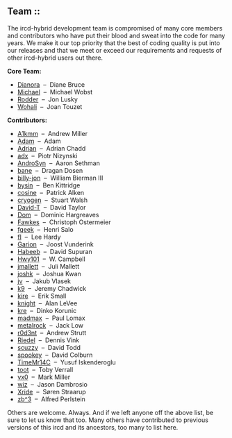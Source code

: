 ## Team ::

The ircd-hybrid development team is compromised of many core members and contributors who have put their blood and sweat into the code for many years. We make it our top priority that the best of coding quality is put into our releases and that we meet or exceed our requirements and requests of other ircd-hybrid users out there.

**Core Team:**

* [Dianora](mailto:&#100;&#098;&#064;&#100;&#098;&#046;&#110;&#101;&#116;) &nbsp;&ndash;&nbsp; Diane Bruce
* [Michael](mailto:&#109;&#105;&#099;&#104;&#097;&#101;&#108;&#064;&#119;&#111;&#098;&#115;&#116;&#046;&#102;&#114;) &nbsp;&ndash;&nbsp; Michael Wobst
* [Rodder](mailto:&#108;&#117;&#115;&#107;&#121;&#064;&#098;&#108;&#111;&#119;&#110;&#046;&#110;&#101;&#116;) &nbsp;&ndash;&nbsp; Jon Lusky
* [Wohali](mailto:&#106;&#111;&#097;&#110;&#116;&#064;&#105;&#101;&#101;&#101;&#046;&#111;&#114;&#103;) &nbsp;&ndash;&nbsp; Joan Touzet

**Contributors:**

* [A1kmm](mailto:&#097;&#049;&#107;&#109;&#109;&#064;&#109;&#119;&#097;&#114;&#101;&#046;&#118;&#105;&#114;&#116;&#117;&#097;&#108;&#097;&#118;&#101;&#046;&#110;&#101;&#116;) &nbsp;&ndash;&nbsp; Andrew Miller
* [Adam](mailto:&#065;&#100;&#097;&#109;&#064;&#097;&#110;&#111;&#112;&#101;&#046;&#111;&#114;&#103;) &nbsp;&ndash;&nbsp; Adam
* [Adrian](mailto:&#097;&#100;&#114;&#105;&#097;&#110;&#064;&#099;&#114;&#101;&#097;&#116;&#105;&#118;&#101;&#046;&#110;&#101;&#116;&#046;&#097;&#117;) &nbsp;&ndash;&nbsp; Adrian Chadd
* [adx](mailto:&#110;&#105;&#122;&#121;&#110;&#115;&#107;&#105;&#064;&#115;&#121;&#115;&#112;&#108;&#101;&#120;&#046;&#112;&#108;) &nbsp;&ndash;&nbsp; Piotr Nizynski
* [AndroSyn](mailto:&#097;&#110;&#100;&#114;&#111;&#115;&#121;&#110;&#064;&#114;&#097;&#116;&#098;&#111;&#120;&#046;&#111;&#114;&#103;) &nbsp;&ndash;&nbsp; Aaron Sethman
* [bane](mailto:&#098;&#097;&#110;&#101;&#064;&#105;&#100;&#111;&#108;&#110;&#101;&#116;&#046;&#111;&#114;&#103;) &nbsp;&ndash;&nbsp; Dragan Dosen
* [billy-jon](mailto:&#098;&#105;&#108;&#108;&#064;&#116;&#104;&#101;&#098;&#105;&#101;&#114;&#109;&#097;&#110;&#115;&#046;&#111;&#114;&#103;) &nbsp;&ndash;&nbsp; William Bierman III
* [bysin](mailto:&#098;&#107;&#105;&#116;&#116;&#114;&#105;&#100;&#103;&#101;&#064;&#099;&#102;&#108;&#046;&#114;&#114;&#046;&#099;&#111;&#109;) &nbsp;&ndash;&nbsp; Ben Kittridge
* [cosine](mailto:&#119;&#110;&#100;&#101;&#114;&#064;&#117;&#119;&#110;&#115;&#046;&#117;&#110;&#100;&#101;&#114;&#119;&#111;&#114;&#108;&#100;&#046;&#110;&#101;&#116;) &nbsp;&ndash;&nbsp; Patrick Alken
* [cryogen](mailto:&#115;&#116;&#117;&#064;&#105;&#112;&#110;&#103;&#046;&#111;&#114;&#103;&#046;&#117;&#107;) &nbsp;&ndash;&nbsp; Stuart Walsh
* [David-T](mailto:&#100;&#097;&#118;&#105;&#100;&#116;&#064;&#121;&#097;&#100;&#116;&#046;&#099;&#111;&#046;&#117;&#107;) &nbsp;&ndash;&nbsp; David Taylor
* [Dom](mailto:&#100;&#111;&#109;&#064;&#101;&#097;&#114;&#116;&#104;&#046;&#108;&#105;) &nbsp;&ndash;&nbsp; Dominic Hargreaves
* [Fawkes](mailto:&#102;&#097;&#119;&#107;&#101;&#115;&#064;&#112;&#104;&#097;&#116;&#045;&#110;&#101;&#116;&#046;&#100;&#101;) &nbsp;&ndash;&nbsp; Christoph Ostermeier
* [fgeek](mailto:&#104;&#101;&#110;&#114;&#105;&#064;&#110;&#101;&#114;&#118;&#046;&#102;&#105;) &nbsp;&ndash;&nbsp; Henri Salo
* [fl](mailto:&#108;&#101;&#101;&#064;&#108;&#101;&#101;&#104;&#046;&#099;&#111;&#046;&#117;&#107;) &nbsp;&ndash;&nbsp; Lee Hardy
* [Garion](mailto:&#103;&#097;&#114;&#105;&#111;&#110;&#064;&#101;&#102;&#110;&#101;&#116;&#046;&#110;&#108;) &nbsp;&ndash;&nbsp; Joost Vunderink
* [Habeeb](mailto:&#104;&#097;&#098;&#101;&#101;&#098;&#064;&#099;&#102;&#108;&#046;&#114;&#114;&#046;&#099;&#111;&#109;) &nbsp;&ndash;&nbsp; David Supuran
* [Hwy101](mailto:&#119;&#099;&#097;&#109;&#112;&#098;&#101;&#108;&#064;&#098;&#111;&#116;&#098;&#097;&#121;&#046;&#110;&#101;&#116;) &nbsp;&ndash;&nbsp; W. Campbell
* [jmallett](mailto:&#106;&#109;&#097;&#108;&#108;&#101;&#116;&#116;&#064;&#070;&#114;&#101;&#101;&#066;&#083;&#068;&#046;&#111;&#114;&#103;) &nbsp;&ndash;&nbsp; Juli Mallett
* [joshk](mailto:&#106;&#111;&#115;&#104;&#107;&#064;&#116;&#114;&#105;&#112;&#108;&#101;&#104;&#101;&#108;&#105;&#120;&#046;&#111;&#114;&#103;) &nbsp;&ndash;&nbsp; Joshua Kwan
* [jv](mailto:&#106;&#118;&#064;&#112;&#105;&#108;&#115;&#101;&#100;&#117;&#046;&#099;&#122;) &nbsp;&ndash;&nbsp; Jakub Vlasek
* [k9](mailto:&#105;&#114;&#099;&#100;&#064;&#106;&#100;&#099;&#046;&#112;&#097;&#114;&#111;&#100;&#105;&#117;&#115;&#046;&#099;&#111;&#109;) &nbsp;&ndash;&nbsp; Jeremy Chadwick
* [kire](mailto:&#115;&#109;&#097;&#108;&#108;&#101;&#064;&#104;&#097;&#119;&#097;&#105;&#105;&#046;&#101;&#100;&#117;) &nbsp;&ndash;&nbsp; Erik Small
* [knight](mailto:&#097;&#108;&#097;&#110;&#046;&#108;&#101;&#118;&#101;&#101;&#064;&#112;&#114;&#111;&#109;&#101;&#116;&#104;&#101;&#117;&#115;&#045;&#100;&#101;&#115;&#105;&#103;&#110;&#115;&#046;&#110;&#101;&#116;) &nbsp;&ndash;&nbsp; Alan LeVee
* [kre](mailto:&#107;&#114;&#101;&#097;&#116;&#111;&#114;&#064;&#102;&#108;&#121;&#046;&#115;&#114;&#107;&#046;&#102;&#101;&#114;&#046;&#104;&#114;) &nbsp;&ndash;&nbsp; Dinko Korunic
* [madmax](mailto:&#109;&#097;&#100;&#109;&#097;&#120;&#064;&#101;&#102;&#110;&#101;&#116;&#046;&#111;&#114;&#103;) &nbsp;&ndash;&nbsp; Paul Lomax
* [metalrock](mailto:&#120;&#120;&#106;&#097;&#099;&#107;&#049;&#050;&#120;&#120;&#064;&#103;&#109;&#097;&#105;&#108;&#046;&#099;&#111;&#109;) &nbsp;&ndash;&nbsp; Jack Low
* [r0d3nt](mailto:&#097;&#110;&#100;&#114;&#101;&#119;&#046;&#115;&#116;&#114;&#117;&#116;&#116;&#064;&#103;&#109;&#097;&#105;&#108;&#046;&#099;&#111;&#109;) &nbsp;&ndash;&nbsp; Andrew Strutt
* [Riedel](mailto:&#100;&#101;&#110;&#110;&#105;&#115;&#064;&#100;&#114;&#118;&#105;&#110;&#107;&#046;&#099;&#111;&#109;) &nbsp;&ndash;&nbsp; Dennis Vink
* [scuzzy](mailto:&#115;&#099;&#117;&#122;&#122;&#121;&#064;&#097;&#110;&#105;&#118;&#101;&#114;&#115;&#101;&#046;&#110;&#101;&#116;) &nbsp;&ndash;&nbsp; David Todd
* [spookey](mailto:&#115;&#112;&#111;&#111;&#107;&#101;&#121;&#064;&#115;&#112;&#111;&#111;&#107;&#101;&#121;&#046;&#111;&#114;&#103;) &nbsp;&ndash;&nbsp; David Colburn
* [TimeMr14C](mailto:&#117;&#104;&#099;&#048;&#064;&#115;&#116;&#117;&#100;&#046;&#117;&#110;&#105;&#045;&#107;&#097;&#114;&#108;&#115;&#114;&#117;&#104;&#101;&#046;&#100;&#101;) &nbsp;&ndash;&nbsp; Yusuf Iskenderoglu
* [toot](mailto:&#116;&#111;&#055;&#064;&#097;&#110;&#116;&#105;&#112;&#111;&#112;&#101;&#046;&#102;&#115;&#110;&#101;&#116;&#046;&#099;&#111;&#046;&#117;&#107;) &nbsp;&ndash;&nbsp; Toby Verrall
* [vx0](mailto:&#109;&#097;&#114;&#107;&#064;&#111;&#099;&#055;&#054;&#056;&#046;&#110;&#101;&#116;) &nbsp;&ndash;&nbsp; Mark Miller
* [wiz](mailto:&#106;&#097;&#115;&#111;&#110;&#064;&#119;&#105;&#122;&#046;&#099;&#120;) &nbsp;&ndash;&nbsp; Jason Dambrosio
* [Xride](mailto:&#120;&#114;&#105;&#100;&#101;&#064;&#120;&#049;&#050;&#046;&#100;&#107;) &nbsp;&ndash;&nbsp; Søren Straarup
* [zb^3](mailto:&#097;&#108;&#102;&#114;&#101;&#100;&#064;&#102;&#114;&#101;&#101;&#098;&#115;&#100;&#046;&#111;&#114;&#103;) &nbsp;&ndash;&nbsp; Alfred Perlstein

Others are welcome. Always. And if we left anyone off the above list, be sure to let us know that too. Many others have contributed to previous versions of this ircd and its ancestors, too many to list here.
